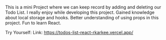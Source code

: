 This is a mini Project where we can keep record by adding and deleting our Todo List.
I really enjoy while developing this project.
Gained knowledge about local storage and hooks.
Better understanding of using props in this project.
Fun to learn React.

Try Yourself:
Link: https://todos-list-react-rkarkee.vercel.app/